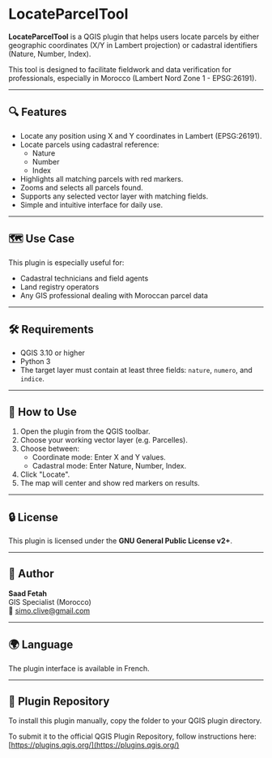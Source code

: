 # LocateParcelTool

**LocateParcelTool** is a QGIS plugin that helps users locate parcels by either geographic coordinates (X/Y in Lambert projection) or cadastral identifiers (Nature, Number, Index).

This tool is designed to facilitate fieldwork and data verification for professionals, especially in Morocco (Lambert Nord Zone 1 - EPSG:26191).

---

## 🔍 Features

- Locate any position using X and Y coordinates in Lambert (EPSG:26191).
- Locate parcels using cadastral reference:
  - Nature
  - Number
  - Index
- Highlights all matching parcels with red markers.
- Zooms and selects all parcels found.
- Supports any selected vector layer with matching fields.
- Simple and intuitive interface for daily use.

---

## 🗺️ Use Case

This plugin is especially useful for:
- Cadastral technicians and field agents
- Land registry operators
- Any GIS professional dealing with Moroccan parcel data

---

## 🛠️ Requirements

- QGIS 3.10 or higher
- Python 3
- The target layer must contain at least three fields: `nature`, `numero`, and `indice`.

---

## 🚀 How to Use

1. Open the plugin from the QGIS toolbar.
2. Choose your working vector layer (e.g. Parcelles).
3. Choose between:
   - Coordinate mode: Enter X and Y values.
   - Cadastral mode: Enter Nature, Number, Index.
4. Click "Locate".
5. The map will center and show red markers on results.

---

## 🔒 License

This plugin is licensed under the **GNU General Public License v2+**.

---

## 👤 Author

**Saad Fetah**  
GIS Specialist (Morocco)  
📧 simo.clive@gmail.com

---

## 🌍 Language

The plugin interface is available in French.

---

## 🧩 Plugin Repository

To install this plugin manually, copy the folder to your QGIS plugin directory.

To submit it to the official QGIS Plugin Repository, follow instructions here:  
[https://plugins.qgis.org/](https://plugins.qgis.org/)
